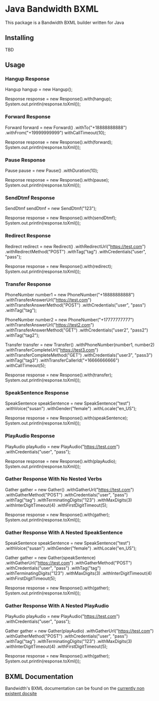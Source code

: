 # Java Bandwidth BXML

This package is a Bandwidth BXML builder written for Java

## Installing

TBD

## Usage

### Hangup Response

Hangup hangup = new Hangup();

Response response = new Response().with(hangup);
System.out.println(response.toXml());

### Forward Response

Forward forward = new Forward()
                        .withTo("+18888888888")
                        .withFrom("+19999999999")
                        withCallTimeout(10);

Response response = new Response().with(forward);
System.out.println(response.toXml());

### Pause Response

Pause pause = new Pause()
                    .withDuration(10);

Response response = new Response().with(pause);
System.out.println(response.toXml());

### SendDtmf Response

SendDtmf sendDtmf = new SendDtmf("123");

Response response = new Response().with(sendDtmf);
System.out.println(response.toXml());

### Redirect Response

Redirect redirect = new Redirect()
                        .withRedirectUrl("https://test.com")
                        .withRedirectMethod("POST")
                        .withTag("tag")
                        .withCredentials("user", "pass");

Response response = new Response().with(redirect);
System.out.println(response.toXml());

### Transfer Response

PhoneNumber number1 = new PhoneNumber("+18888888888")
                            .withTransferAnswerUrl("https://test.com")
                            .withTransferAnswerMethod("POST")
                            .withCredentials("user", "pass")
                            .withTag("tag");

PhoneNumber number2 = new PhoneNumber("+17777777777")
                                        .withTransferAnswerUrl("https://test2.com")
                                        .withTransferAnswerMethod("GET")
                                        .withCredentials("user2", "pass2")
                                        .withTag("tag2");

Transfer transfer = new Transfer()
                            .withPhoneNumber(number1, number2)
                            .withTransferCompleteUrl("https://test3.com")
                            .withTransferCompleteMethod("GET")
                            .withCredentials("user3", "pass3")
                            .withTag("tag3")
                            .withTransferCallerId("+16666666666")
                            .withCallTimeout(5);

Response response = new Response().with(transfer);
System.out.println(response.toXml());

### SpeakSentence Response

SpeakSentence speakSentence = new SpeakSentence("test")
                                    .withVoice("susan")
                                    .withGender("female")
                                    .withLocale("en_US");

Response response = new Response().with(speakSentence);
System.out.println(response.toXml());

### PlayAudio Response

PlayAudio playAudio = new PlayAudio("https://test.com")
                                .withCredentials("user", "pass");

Response response = new Response().with(playAudio);
System.out.println(response.toXml());

### Gather Response With No Nested Verbs

Gather gather = new Gather()
                        .withGatherUrl("https://test.com")
                        .withGatherMethod("POST")
                        .withCredentials("user", "pass")
                        .withTag("tag")
                        .withTerminatingDigits("123")
                        .withMaxDigits(3)
                        .withInterDigitTimeout(4)
                        .withFirstDigitTimeout(5);

Response response = new Response().with(gather);
System.out.println(response.toXml());

### Gather Response With A Nested SpeakSentence

SpeakSentence speakSentence = new SpeakSentence("test")
                                    .withVoice("susan")
                                    .withGender("female")
                                    .withLocale("en_US");

Gather gather = new Gather(speakSentence)
                        .withGatherUrl("https://test.com")
                        .withGatherMethod("POST")
                        .withCredentials("user", "pass")
                        .withTag("tag")
                        .withTerminatingDigits("123")
                        .withMaxDigits(3)
                        .withInterDigitTimeout(4)
                        .withFirstDigitTimeout(5);

Response response = new Response().with(gather);
System.out.println(response.toXml());

### Gather Response With A Nested PlayAudio

PlayAudio playAudio = new PlayAudio("https://test.com")
                                .withCredentials("user", "pass");

Gather gather = new Gather(playAudio)
                        .withGatherUrl("https://test.com")
                        .withGatherMethod("POST")
                        .withCredentials("user", "pass")
                        .withTag("tag")
                        .withTerminatingDigits("123")
                        .withMaxDigits(3)
                        .withInterDigitTimeout(4)
                        .withFirstDigitTimeout(5);

Response response = new Response().with(gather);
System.out.println(response.toXml());

## BXML Documentation

Bandwidth's BXML documentation can be found on the [currently non existent docsite](https://dev.bandwidth.com)
